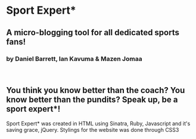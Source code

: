 <h1> Sport Expert* </h1>
<h2> A micro-blogging tool for all dedicated sports fans!</h2>
<h3> by Daniel Barrett, Ian Kavuma & Mazen Jomaa </h3>
<br>
<h2> You think you know better than the coach? You know better than the pundits? Speak up, be a sport expert*!</h2>

<p> Sport Expert* was created in HTML using Sinatra, Ruby, Javascript and it's saving grace, jQuery. Stylings for the website was done through CSS3 </p>